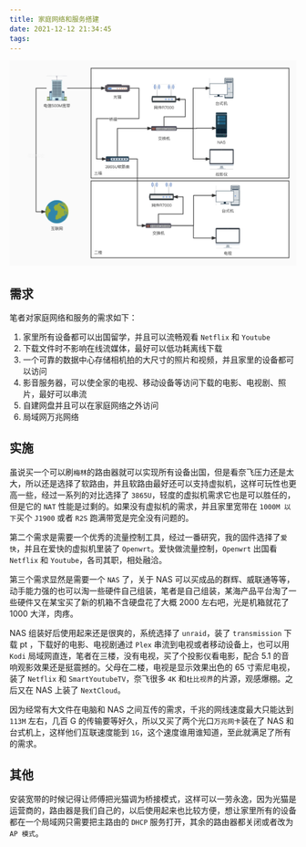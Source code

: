 ```yaml
---
title: 家庭网络和服务搭建
date: 2021-12-12 21:34:45
tags:
---
```


![](/images/home-networking-and-service/1.jpg)

## 需求

笔者对家庭网络和服务的需求如下：

1. 家里所有设备都可以出国留学，并且可以流畅观看 `Netflix` 和 `Youtube`
2. 下载文件时不影响在线流媒体，最好可以低功耗离线下载
3. 一个可靠的数据中心存储相机拍的大尺寸的照片和视频，并且家里的设备都可以访问
4. 影音服务器，可以使全家的电视、移动设备等访问下载的电影、电视剧、照片，最好可以串流
5. 自建网盘并且可以在家庭网络之外访问
6. 局域网万兆网络

## 实施

虽说买一个可以刷`梅林`的路由器就可以实现所有设备出国，但是看奈飞压力还是太大，所以还是选择了软路由，并且软路由最好还可以支持虚拟机，这样可玩性也更高一些，经过一系列的对比选择了 `3865U`，轻度的虚拟机需求它也是可以胜任的，但是它的 `NAT` 性能是过剩的。如果没有虚拟机的需求，并且家里宽带在 `1000M 以下`买个 `J1900` 或者 `R2S` 跑满带宽是完全没有问题的。

第二个需求是需要一个优秀的流量控制工具，经过一番研究，我的固件选择了`爱快`，并且在爱快的虚拟机里装了 `Openwrt`。爱快做流量控制，`Openwrt` 出国看 `Netflix` 和 `Youtube`，各司其职，相处融洽。

第三个需求显然是需要一个 `NAS` 了，关于 NAS 可以买成品的群辉、威联通等等，动手能力强的也可以淘一些硬件自己组装，笔者是自己组装，某海产品平台淘了一些硬件又在某宝买了新的机箱不含硬盘花了大概 2000 左右吧，光是机箱就花了 1000 大洋，肉疼。

NAS 组装好后使用起来还是很爽的，系统选择了 `unraid`，装了 `transmission` 下载 pt ，下载好的电影、电视剧通过 `Plex` 串流到电视或者移动设备上，也可以用 `Kodi` 局域网直连，笔者在三楼，没有电视，买了个投影仪看电影，配合 5.1 的音响观影效果还是挺震撼的。父母在二楼，电视是显示效果出色的 65 寸索尼电视，装了 `Netflix` 和 `SmartYoutubeTV`，奈飞很多 `4K` 和`杜比视界`的片源，观感爆棚。之后又在 NAS 上装了 `NextCloud`。

因为经常有大文件在电脑和 NAS 之间互传的需求，千兆的网线速度最大只能达到 `113M` 左右，几百 G 的传输要等好久，所以又买了两个光口`万兆网卡`装在了 NAS 和台式机上，这样他们互联速度能到 `1G`，这个速度谁用谁知道，至此就满足了所有的需求。

## 其他

安装宽带的时候记得让师傅把光猫调为桥接模式，这样可以一劳永逸，因为光猫是运营商的，路由器是我们自己的，以后使用起来也比较方便，想让家里所有的设备都在一个局域网只需要把主路由的 `DHCP` 服务打开，其余的路由器都关闭或者改为 `AP 模式`。
